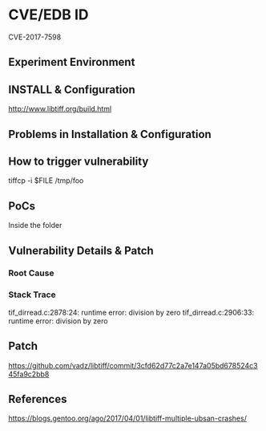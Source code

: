 # CVE/EDB ID
CVE-2017-7598
## Experiment Environment

## INSTALL & Configuration
http://www.libtiff.org/build.html
## Problems in Installation & Configuration

## How to trigger vulnerability
tiffcp -i $FILE /tmp/foo
## PoCs
Inside the folder
## Vulnerability Details & Patch

### Root Cause

### Stack Trace
tif_dirread.c:2878:24: runtime error: division by zero
tif_dirread.c:2906:33: runtime error: division by zero
## Patch
https://github.com/vadz/libtiff/commit/3cfd62d77c2a7e147a05bd678524c345fa9c2bb8
## References
https://blogs.gentoo.org/ago/2017/04/01/libtiff-multiple-ubsan-crashes/